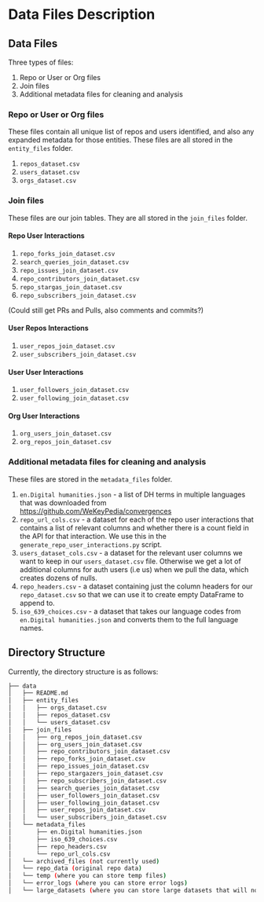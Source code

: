 # Data Files Description

## Data Files

Three types of files:
1. Repo or User or Org files
2. Join files
3. Additional metadata files for cleaning and analysis

### Repo or User or Org files

These files contain all unique list of repos and users identified, and also any expanded metadata for those entities. These files are all stored in the `entity_files` folder.

1. `repos_dataset.csv`
2. `users_dataset.csv`
3. `orgs_dataset.csv`

### Join files

These files are our join tables. They are all stored in the `join_files` folder.

#### Repo User Interactions

1. `repo_forks_join_dataset.csv`
2. `search_queries_join_dataset.csv`
3. `repo_issues_join_dataset.csv`
4. `repo_contributors_join_dataset.csv`
5. `repo_stargas_join_dataset.csv`
6. `repo_subscribers_join_dataset.csv`

(Could still get PRs and Pulls, also comments and commits?)

#### User Repos Interactions

1. `user_repos_join_dataset.csv`
2. `user_subscribers_join_dataset.csv`

#### User User Interactions

1. `user_followers_join_dataset.csv`
2. `user_following_join_dataset.csv`

#### Org User Interactions

1. `org_users_join_dataset.csv`
2. `org_repos_join_dataset.csv`

### Additional metadata files for cleaning and analysis

These files are stored in the `metadata_files` folder.

1. `en.Digital humanities.json` - a list of DH terms in multiple languages that was downloaded from <https://github.com/WeKeyPedia/convergences>
2. `repo_url_cols.csv` - a dataset for each of the repo user interactions that contains a list of relevant columns and whether there is a count field in the API for that interaction. We use this in the `generate_repo_user_interactions.py` script.
3. `users_dataset_cols.csv` - a dataset for the relevant user columns we want to keep in our `users_dataset.csv` file. Otherwise we get a lot of additional columns for auth users (i.e us) when we pull the data, which creates dozens of nulls.
4. `repo_headers.csv` - a dataset containing just the column headers for our `repo_dataset.csv` so that we can use it to create empty DataFrame to append to.
5. `iso_639_choices.csv` - a dataset that takes our language codes from `en.Digital humanities.json` and converts them to the full language names.


## Directory Structure

Currently, the directory structure is as follows:

```bash
├── data
│   ├── README.md
│   ├── entity_files
│   │   ├── orgs_dataset.csv
│   │   ├── repos_dataset.csv
│   │   └── users_dataset.csv
│   ├── join_files
│   │   ├── org_repos_join_dataset.csv
│   │   ├── org_users_join_dataset.csv
│   │   ├── repo_contributors_join_dataset.csv
│   │   ├── repo_forks_join_dataset.csv
│   │   ├── repo_issues_join_dataset.csv
│   │   ├── repo_stargazers_join_dataset.csv
│   │   ├── repo_subscribers_join_dataset.csv
│   │   ├── search_queries_join_dataset.csv
│   │   ├── user_followers_join_dataset.csv
│   │   ├── user_following_join_dataset.csv
│   │   ├── user_repos_join_dataset.csv
│   │   └── user_subscribers_join_dataset.csv
│   └── metadata_files
│       ├── en.Digital humanities.json
│       ├── iso_639_choices.csv
│       ├── repo_headers.csv
│       └── repo_url_cols.csv 
│   └── archived_files (not currently used)
│   └── repo_data (original repo data)
│   └── temp (where you can store temp files)
│   └── error_logs (where you can store error logs)
│   └── large_datasets (where you can store large datasets that will not get pushed up and live in Google Drive)
```
